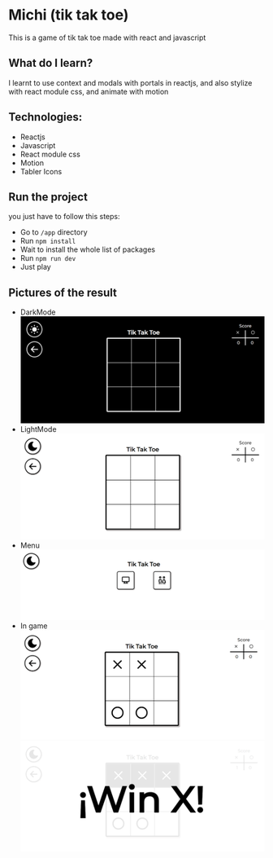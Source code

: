 # Michi (tik tak toe)
This is a game of tik tak toe made with react and javascript

## What do I learn?
I learnt to use context and modals with portals in reactjs, and also stylize with react module css, and animate with motion

## Technologies:
- Reactjs
- Javascript
- React module css
- Motion
- Tabler Icons

## Run the project
you just have to follow this steps:
- Go to `/app` directory 
- Run `npm install` 
- Wait to install the whole list of packages
- Run `npm run dev`
- Just play

## Pictures of the result
- DarkMode
![](https://github.com/smenaquispe/michi/blob/main/images/1.PNG)
- LightMode
![](https://github.com/smenaquispe/michi/blob/main/images/2.PNG)
- Menu
![](https://github.com/smenaquispe/michi/blob/main/images/3.PNG)
- In game
![](https://github.com/smenaquispe/michi/blob/main/images/4.PNG)
![](https://github.com/smenaquispe/michi/blob/main/images/5.PNG)

